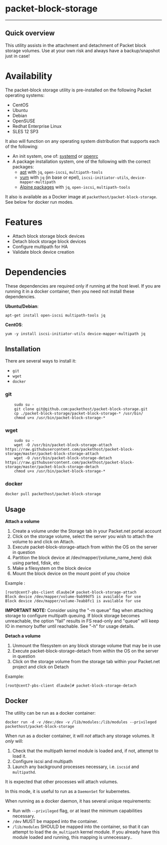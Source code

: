 # packet-block-storage

----
## Quick overview
This utility assists in the attachment and detachment of Packet block storage volumes. Use at your own risk and always have a backup/snapshot just in case!

# Availability
The packet-block storage utility is pre-installed on the following Packet operating systems:
* CentOS
* Ubuntu
* Debian
* OpenSUSE
* Redhat Enterprise Linux
* SLES 12 SP3

It also will function on any operating system distribution that supports each of the following:

* An init system, one of: [systemd](https://github.com/systemd/systemd) or [openrc](https://wiki.gentoo.org/wiki/OpenRC) 
* A package installation system, one of the following with the correct packages: 
    * [apt](https://wiki.debian.org/Apt) with `jq`, `open-iscsi`, `multipath-tools`
    * [yum](https://wiki.centos.org/PackageManagement/Yum) with `jq` (in base or epel), `iscsi-initiator-utils`, `device-mapper-multipath` 
    * [Alpine packages](https://wiki.alpinelinux.org/wiki/Alpine_Linux_package_management) with `jq`, `open-iscsi`, `multipath-tools`

It also is available as a Docker image at `packethost/packet-block-storage`. See below for docker run modes.

# Features
* Attach block storage block devices
* Detach block storage block devices
* Configure multipath for HA
* Validate block device creation

# Dependencies
These dependencies are required only if running at the host level. If you are running it in a docker container, then you need not install these dependencies.

**Ubuntu/Debian**:

    apt-get install open-iscsi multipath-tools jq


**CentOS**:

    yum -y install iscsi-initiator-utils device-mapper-multipath jq

## Installation

There are several ways to install it:

* `git`
* `wget`
* `docker`

### git

```
    sudo su -
    git clone git@github.com:packethost/packet-block-storage.git
    cp ./packet-block-storage/packet-block-storage-* /usr/bin/
    chmod u+x /usr/bin/packet-block-storage-*
```


### wget

```
    sudo su -
    wget -O /usr/bin/packet-block-storage-attach https://raw.githubusercontent.com/packethost/packet-block-storage/master/packet-block-storage-attach
    wget -O /usr/bin/packet-block-storage-detach https://raw.githubusercontent.com/packethost/packet-block-storage/master/packet-block-storage-detach
    chmod u+x /usr/bin/packet-block-storage-*
```

### docker

```
docker pull packethost/packet-block-storage
```

## Usage

**Attach a volume**

1. Create a volume under the Storage tab in your Packet.net portal account
2. Click on the storage volume, select the server you wish to attach the volume to and click on Attach.
3. Execute packet-block-storage-attach from within the OS on the server in question
4. Partition the block device at /dev/mapper/\{volume\_name\_here\} disk using parted, fdisk, etc
5. Make a filesystem on the block device
6. Mount the block device on the mount point of you choice

Example :

    [root@cent7-pbs-client dlaube]# packet-block-storage-attach
    Block device /dev/mapper/volume-9ab99df5 is available for use
    Block device /dev/mapper/volume-7eab8fc1 is available for use

**IMPORTANT NOTE:** Consider using the "-m queue" flag when attaching storage to configure multipath queuing. If block storage becomes unreachable, the option "fail" results in FS read-only and "queue" will keep IO in memory buffer until reachable. See "-h" for usage details.



**Detach a volume**

1. Unmount the filesystem on any block storage volume that may be in use
2. Execute packet-block-storage-detach from within the OS on the server in question
3. Click on the storage volume from the storage tab within your Packet.net project and click on Detach

Example:

    [root@cent7-pbs-client dlaube]# packet-block-storage-detach

## Docker
The utility can be run as a docker container:

```
docker run -d -v /dev:/dev -v /lib/modules:/lib/modules --privileged packethost/packet-block-storage 
```

When run as a docker container, it will _not_ attach any storage volumes. It _only_ will:

1. Check that the multipath kernel module is loaded and, if not, attempt to load it.
2. Configure iscsi and multipath
3. Launch any background processes necessary, i.e. `iscsid` and `multipathd`.

It is expected that other processes will attach volumes.

In this mode, it is useful to run as a `DaemonSet` for kubernetes.

When running as a docker daemon, it has several unique requirements:

* Run with `--privileged` flag, or at least the minimum capabilities necessary.
* `/dev` MUST be mapped into the container.
* `/lib/modules` SHOULD be mapped into the container, so that it can attempt to load the `dm_multipath` kernel module. If you already have this module loaded and running, this mapping is unnecessary..

